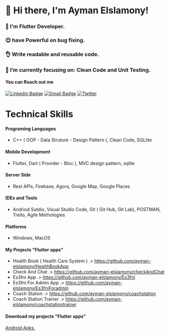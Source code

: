 # 👋 Hi there, I'm Ayman Elslamony!

### 👀 I'm Flutter Developer.
### 😊 have Powerful on bug fixing.
### 👌 Write readable and reusable code.
### 🎯 **I’m currently focusing on**: Clean Code and Unit Testing.


 #### You can Reach out me
[![Linkedin Badge](https://img.shields.io/badge/-Ayman_Elslamony-blue?logo=Linkedin&logoColor=white&link=https://www.linkedin.com/in/ayman-elslamony/)]( https://www.linkedin.com/in/ayman-elslamony/) 
[![Gmail Badge](https://img.shields.io/badge/-aymanelslamony17@gmail.com-c14438?logo=Gmail&logoColor=white&link=mailto:aymanelslamony17@gmail.com)](mailto:aymanelslamony17@gmail.com)
[![Twitter](https://img.shields.io/twitter/url/https/twitter.com/cloudposse.svg?style=social&label=Ayman_Elslamony)](https://twitter.com/Ayman_Elslamony)

# Technical Skills

#### Programing Languages
- C++ ( OOP - Data Struture - Design Pattern ), Clean Code, SQLlite 
#### Mobile Development
- Flutter, Dart ( Provider - Bloc ), MVC design pattern, sqlite
#### Server Side
- Rest APIs, Firebase, Agora, Google Map, Google Places  
#### IDEs and Tools
- Andriod Sutdio, Visual Studio Code, Git ( Git Hub, Git Lab), POSTMAN, Trello, Agile Methologies 
#### Platforms
- Windows, MacOS 




#### My Projects "Flutter apps"

- Health Book ( Health Care System ) .> https://github.com/ayman-elslamony/HealthBookApp
- Check And Chat .> https://github.com/ayman-elslamony/checkAndChat
- Es3fni App .> https://github.com/ayman-elslamony/Es3fni
- Es3fni For Admin App .> https://github.com/ayman-elslamony/Es3fniForadmin
- Coach Station .> https://github.com/ayman-elslamony/coachstation
- Coach Station Trainer .> https://github.com/ayman-elslamony/coachstationtrainer

#### Download my projects "Flutter apps"
[Android Apks.](https://drive.google.com/drive/folders/1l7IWtw9N26cfm7ELFbc7OxYSKcIV2Pl3?usp=sharing)

